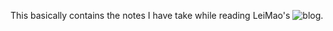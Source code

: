 This basically contains the notes I have take while reading LeiMao's ![blog](https://leimao.github.io/article/CUDA-Matrix-Multiplication-Optimization/).
